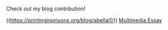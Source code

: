Check out my blog contribution!


((https://printinginprisons.org/blog/abellal1/))
[Multimedia Essay](https://printinginprisons.org/blog/abellal1/)
